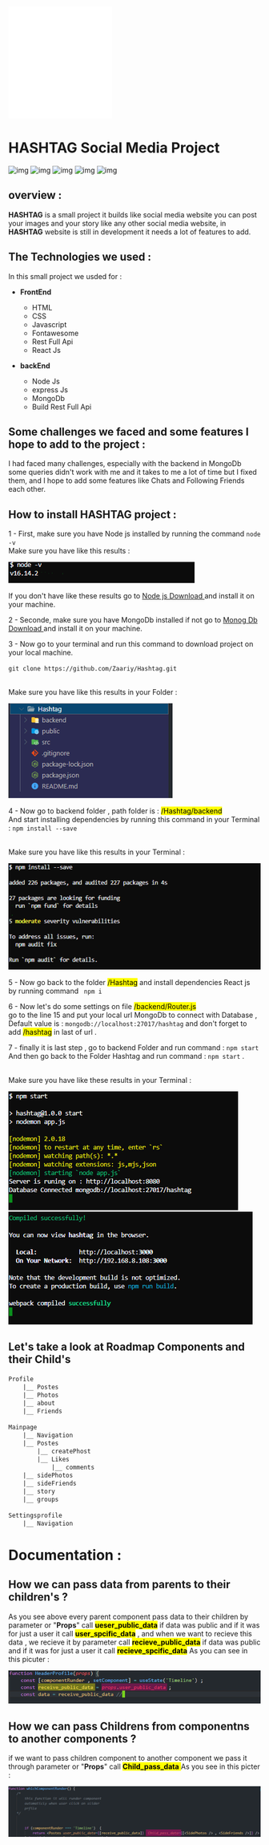 ![img](/imagesReadme/logo.png)
# HASHTAG Social Media Project

![img](https://img.shields.io/github/issues/Zaariy/Hashtag)
![img](https://img.shields.io/github/forks/Zaariy/Hashtag)
![img](https://img.shields.io/github/stars/Zaariy/Hashtag)
![img](https://img.shields.io/github/license/Zaariy/Hashtag)
![img](https://img.shields.io/twitter/url?style=social&url=https%3A%2F%2Ftwitter.com%2FMZaariy)

## overview :

**HASHTAG** is a small project it builds like social media website you can post your images and your story like any other social media website, in **HASHTAG** website is still in development it needs a lot of features to add.

## The Technologies we used :

In this small project we usded for :<br>

- **FrontEnd**<br>

  - HTML<br>
  - CSS<br>
  - Javascript <br>
  - Fontawesome <br>
  - Rest Full Api <br>
  - React Js <br>

- **backEnd**

  - Node Js <br>
  - express Js <br>
  - MongoDb <br>
  - Build Rest Full Api <br>

## Some challenges we faced and some features I hope to add to the project :

I had faced many challenges, especially with the backend in MongoDb some queries didn't work with me and it takes to me a lot of time but I fixed them, and I hope to add some features like Chats and Following Friends each other.

## How to install HASHTAG project :

1 - First, make sure you have Node js installed by running the command `node -v `
<br> Make sure you have like this results : <br>

![results image](/imagesReadme/node.PNG)

If you don't have like these results go to [Node js Download ](https://nodejs.org/en/download/) and install it on your machine.

2 - Seconde, make sure you have MongoDb installed if not go to [Monog Db Download ](https://www.mongodb.com/try/download/community) and install it on your machine.

3 - Now go to your terminal and run this command to download project on your local machine. <br>

`git clone https://github.com/Zaariy/Hashtag.git`

<br> Make sure you have like this results in your Folder : <br>

![results image](/imagesReadme/gitClone.PNG)

4 - Now go to backend folder , path folder is : <mark>/Hashtag/backend</mark> <br>
And start installing dependencies by running this command in your Terminal : `npm install --save`

<br> Make sure you have like this results in your Terminal : <br>

![results image](/imagesReadme/depBackend.PNG)

5 - Now go back to the folder <mark>/Hashtag</mark> and install dependencies React js <br>
by running command ` npm i`

6 - Now let's do some settings on file <mark>/backend/Router.js</mark> <br>
go to the line 15 and put your local url MongoDb to connect with Database , Default value is : `mongodb://localhost:27017/hashtag` and don't forget to add <mark>/hashtag</mark> in last of url .

7 - finally it is last step , go to backend Folder and run command : `npm start ` <br>
And then go back to the Folder Hashtag and run command : `npm start` .

<br> Make sure you have like these results in your Terminal : <br>

![results image](/imagesReadme/resBackend.PNG)
![results image](/imagesReadme/resFrontEnd.PNG)

## Let's take a look at Roadmap Components and their Child's

    Profile
        |__ Postes
        |__ Photos
        |__ about
        |__ Friends

    Mainpage
        |__ Navigation
        |__ Postes
            |__ createPhost
            |__ Likes
                |__ comments
        |__ sidePhotos
        |__ sideFriends
        |__ story
        |__ groups

    Settingsprofile
        |__ Navigation

# Documentation :

## How we can pass data from parents to their children's ?

As you see above every parent component pass data to their children by parameter or "**Props**" call <mark>**ueser_public_data**</mark> if data was public and if it was for just a user it call <mark>**user_spcific_data**</mark> , and when we want to recieve this data , we recieve it by parameter call
<mark>**recieve_public_data**</mark> if data was public and if it was for just a user it call <mark>**recieve_spcific_data**</mark> As you can see in this picuter :
<br>

![logo ](/imagesReadme/user_pass_data.PNG)

## How we can pass Childrens from componentns to another components ?

if we want to pass children component to another component we pass it through parameter or "**Props**" call <mark>**Child_pass_data** </mark> As you see in this picter :

![logo ](/imagesReadme/childPass.PNG)
